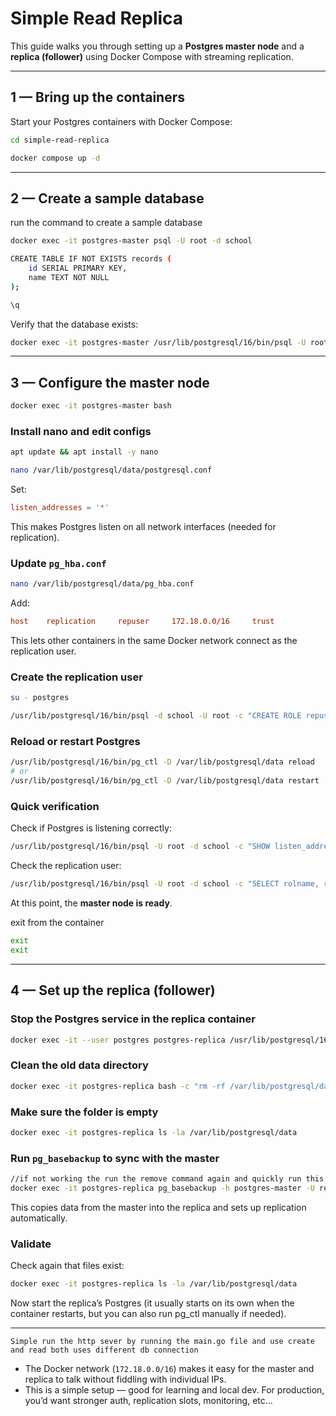 # Simple Read Replica

This guide walks you through setting up a **Postgres master node** and a **replica (follower)** using Docker Compose with streaming replication.

---

## 1 — Bring up the containers

Start your Postgres containers with Docker Compose:

```bash
cd simple-read-replica

docker compose up -d
```

---

## 2 — Create a sample database

run the command to create a sample database 

```bash
docker exec -it postgres-master psql -U root -d school

CREATE TABLE IF NOT EXISTS records (
    id SERIAL PRIMARY KEY,
    name TEXT NOT NULL
);

\q
```

Verify that the database exists:

```bash
docker exec -it postgres-master /usr/lib/postgresql/16/bin/psql -U root -d school -c "\l"
```

---

## 3 — Configure the master node

```bash
docker exec -it postgres-master bash
```

### Install nano and edit configs

```bash
apt update && apt install -y nano

nano /var/lib/postgresql/data/postgresql.conf
```

Set:

```conf
listen_addresses = '*'
```

This makes Postgres listen on all network interfaces (needed for replication).

### Update `pg_hba.conf`

```bash
nano /var/lib/postgresql/data/pg_hba.conf
```

Add:

```conf
host    replication     repuser     172.18.0.0/16     trust
```

This lets other containers in the same Docker network connect as the replication user.

### Create the replication user

```bash
su - postgres

/usr/lib/postgresql/16/bin/psql -d school -U root -c "CREATE ROLE repuser WITH REPLICATION LOGIN;"
```

### Reload or restart Postgres

```bash
/usr/lib/postgresql/16/bin/pg_ctl -D /var/lib/postgresql/data reload
# or
/usr/lib/postgresql/16/bin/pg_ctl -D /var/lib/postgresql/data restart
```

### Quick verification

Check if Postgres is listening correctly:

```bash
/usr/lib/postgresql/16/bin/psql -U root -d school -c "SHOW listen_addresses;"
```

Check the replication user:

```bash
/usr/lib/postgresql/16/bin/psql -U root -d school -c "SELECT rolname, rolreplication FROM pg_roles WHERE rolname='repuser';"
```

At this point, the **master node is ready**.

exit from the container
```bash
exit
exit
```

---

## 4 — Set up the replica (follower)

### Stop the Postgres service in the replica container

```bash
docker exec -it --user postgres postgres-replica /usr/lib/postgresql/16/bin/pg_ctl -D /var/lib/postgresql/data stop
```

### Clean the old data directory

```bash
docker exec -it postgres-replica bash -c "rm -rf /var/lib/postgresql/data/*"
```

### Make sure the folder is empty

```bash
docker exec -it postgres-replica ls -la /var/lib/postgresql/data
```

### Run `pg_basebackup` to sync with the master

```bash
//if not working the run the remove command again and quickly run this one as well
docker exec -it postgres-replica pg_basebackup -h postgres-master -U repuser --checkpoint=fast -D /var/lib/postgresql/data/ -R --slot=some_name -C --port=5432
```

This copies data from the master into the replica and sets up replication automatically.

### Validate

Check again that files exist:

```bash
docker exec -it postgres-replica ls -la /var/lib/postgresql/data
```

Now start the replica’s Postgres (it usually starts on its own when the container restarts, but you can also run pg\_ctl manually if needed).

---

`Simple run the http sever by running the main.go file and use create and read both uses different db connection`

* The Docker network (`172.18.0.0/16`) makes it easy for the master and replica to talk without fiddling with individual IPs.
* This is a simple setup — good for learning and local dev. For production, you’d want stronger auth, replication slots, monitoring, etc...
